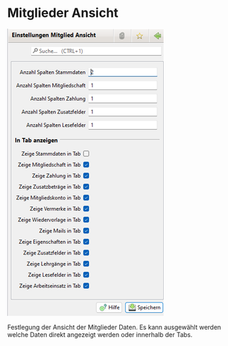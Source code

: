 # Mitglieder Ansicht

![](../../../allgemeine-funktionen/administration/einstellungen/img/Mitgliederansicht.png)

Festlegung der Ansicht der Mitglieder Daten. Es kann ausgewählt werden welche Daten direkt angezeigt werden oder innerhalb der Tabs.
